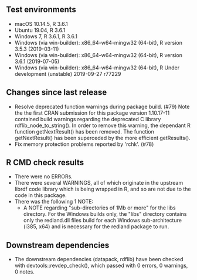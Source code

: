 
## Test environments

* macOS 10.14.5, R 3.6.1
* Ubuntu 19.04, R 3.6.1
* Windows 7, R 3.6.1, R 3.6.1
* Windows (via win-builder): x86_64-w64-mingw32 (64-bit), R version 3.5.3 (2019-03-11)
* Windows (via win-builder): x86_64-w64-mingw32 (64-bit), R version 3.6.1 (2019-07-05)
* Windows (via win-builder): x86_64-w64-mingw32 (64-bit), R Under development (unstable) 2019-09-27 r77229

## Changes since last release

* Resolve deprecated function warnings during package build. (#79)
  Note the the first CRAN submission for this package version 1.10.17-11 contained build warnings regarding
  the deprecated  C library rdflib_node_to_string(). In order to remove this warning, the dependant R 
  function getNextResult() has been removed. The function getNextResult() has been superceded by the
  more efficient getResults().
* Fix memory protection problems reported by 'rchk'. (#78)

## R CMD check results

* There were no ERRORs.
* There were several WARNINGS, all of which originate in the upstream librdf code library which is 
  being wrapped in R, and so are not due to the code in this package.
* There was the following 1 NOTE: 
  - A NOTE regarding "sub-directories of 1Mb or more" for the libs directory.
    For the Windows builds only, the "libs" directory contains only the redland.dll 
    files build for each Windows sub-architecture (i385, x64) and is necessary for 
    the redland package to run.

## Downstream dependencies

* The downstream dependencies (datapack, rdflib) have been checked with devtools::revdep_check(), which passed
  with 0 errors, 0 warnings, 0 notes.
